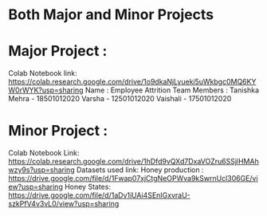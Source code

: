 # Both Major and Minor Projects
# Major Project :
Colab Notebook link: https://colab.research.google.com/drive/1o9dkaNjLyueki5uWkbgc0MQ6KYW0rWYK?usp=sharing 
Name : Employee Attrition 
Team Members : 
Tanishka Mehra - 18501012020 
Varsha - 12501012020 
Vaishali - 17501012020

# Minor Project :
Colab Notebook Link: https://colab.research.google.com/drive/1hDfd9vQXd7DxaVOZru6SSjlHMAhwzy9s?usp=sharing 
Datasets used link: 
Honey production : https://drive.google.com/file/d/1Fwap07xjCtgNeOPWva9kSwrnUcl306GE/view?usp=sharing 
Honey States: https://drive.google.com/file/d/1aDv1iUAi4SEnIGxvraU-szkPfV4v3vL0/view?usp=sharing
